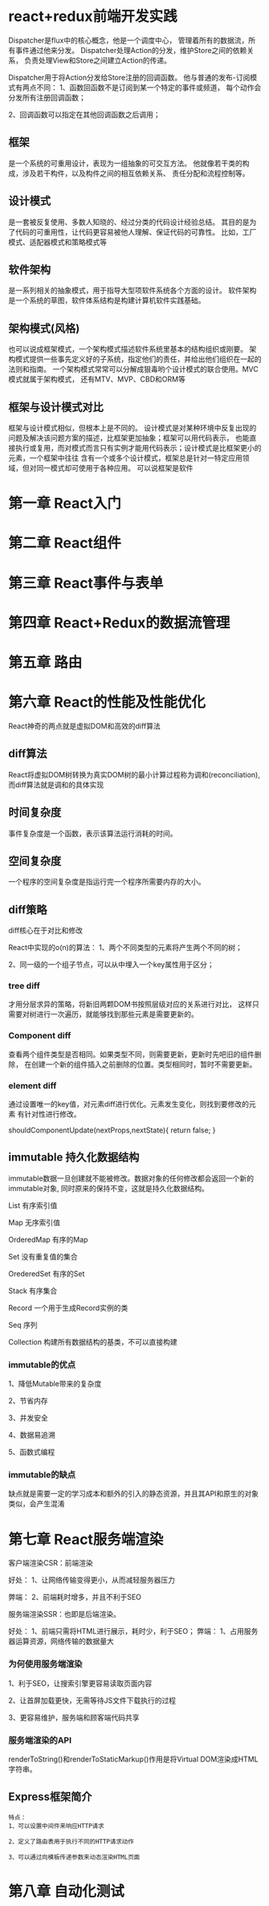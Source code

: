 # react+redux前端开发实践





Dispatcher是flux中的核心概念，他是一个调度中心，
管理着所有的数据流，所有事件通过他来分发。
Dispatcher处理Action的分发，维护Store之间的依赖关系，
负责处理View和Store之间建立Action的传递。


Dispatcher用于将Action分发给Store注册的回调函数。
他与普通的发布-订阅模式有两点不同：
1、函数回函数不是订阅到某一个特定的事件或频道，
每个动作会分发所有注册回调函数；

2、回调函数可以指定在其他回调函数之后调用；




## 框架

是一个系统的可重用设计，表现为一组抽象的可交互方法。
他就像若干类的构成，涉及若干构件，以及构件之间的相互依赖关系、
责任分配和流程控制等。


## 设计模式

是一套被反复使用、多数人知晓的、经过分类的代码设计经验总结。
其目的是为了代码的可重用性，让代码更容易被他人理解、保证代码的可靠性。
比如，工厂模式、适配器模式和策略模式等



## 软件架构

是一系列相关的抽象模式，用于指导大型项软件系统各个方面的设计。
软件架构是一个系统的草图，软件体系结构是构建计算机软件实践基础。

## 架构模式(风格)

也可以说成框架模式，一个架构模式描述软件系统里基本的结构组织或刚要。
架构模式提供一些事先定义好的子系统，指定他们的责任，并给出他们组织在一起的法则和指南。
一个架构模式常常可以分解成狠毒哟个设计模式的联合使用。MVC模式就属于架构模式，
还有MTV、MVP、CBD和ORM等


## 框架与设计模式对比
框架与设计模式相似，但根本上是不同的。
设计模式是对某种环境中反复出现的问题及解决该问题方案的描述，比框架更加抽象；框架可以用代码表示，
也能直接执行或复用，而对模式而言只有实例才能用代码表示；设计模式是比框架更小的元素，一个框架中往往
含有一个或多个设计模式，框架总是针对一特定应用领域，但对同一模式却可使用于各种应用。
可以说框架是软件



# 第一章 React入门


# 第二章 React组件


# 第三章 React事件与表单


# 第四章 React+Redux的数据流管理


# 第五章 路由


# 第六章 React的性能及性能优化

 
 React神奇的两点就是虚拟DOM和高效的diff算法

 ## diff算法

   React将虚拟DOM树转换为真实DOM树的最小计算过程称为调和(reconciliation),
   而diff算法就是调和的具体实现


## 时间复杂度
事件复杂度是一个函数，表示该算法运行消耗的时间。


## 空间复杂度
 一个程序的空间复杂度是指运行完一个程序所需要内存的大小。


## diff策略

 diff核心在于对比和修改

 React中实现的o(n)的算法：
 1、两个不同类型的元素将产生两个不同的树；

 2、同一级的一个组子节点，可以从中埋入一个key属性用于区分；

### tree diff 
才用分层求异的策略，将新旧两颗DOM书按照层级对应的关系进行对比，
这样只需要对树进行一次遍历，就能够找到那些元素是需要更新的。

### Component diff
查看两个组件类型是否相同。如果类型不同，则需要更新，更新时先吧旧的组件删除，
在创建一个新的组件插入之前删除的位置。类型相同时，暂时不需要更新。


### element diff

通过设置唯一的key值，对元素diff进行优化。元素发生变化，则找到要修改的元素
有针对性进行修改。




shouldComponentUpdate(nextProps,nextState){
    return false;
} 



## immutable 持久化数据结构

immutable数据一旦创建就不能被修改。数据对象的任何修改都会返回一个新的immutable对象,
同时原来的保持不变，这就是持久化数据结构。

List 
有序索引值

Map
无序索引值

OrderedMap
有序的Map

Set
没有重复值的集合

OrederedSet
有序的Set

Stack
有序集合

Record
一个用于生成Record实例的类

Seq
序列

Collection
构建所有数据结构的基类，不可以直接构建



### immutable的优点

1、降低Mutable带来的复杂度

2、节省内存

3、并发安全

4、数据易追溯

5、函数式编程


### immutable的缺点

  缺点就是需要一定的学习成本和额外的引入的静态资源，并且其API和原生的对象类似，会产生混淆




  # 第七章 React服务端渲染

  客户端渲染CSR：前端渲染

  好处：
  1、让网络传输变得更小，从而减轻服务器压力
  
  弊端：
  2、前端耗时增多，并且不利于SEO
  



  服务端渲染SSR：也即是后端渲染。

  好处：
   1、前端只需将HTML进行展示，耗时少，利于SEO；
  弊端：
   1、占用服务器运算资源，网络传输的数据量大




### 为何使用服务端渲染

1、利于SEO，让搜索引擎更容易读取页面内容

2、让首屏加载更快，无需等待JS文件下载执行的过程

3、更容易维护，服务端和顾客端代码共享



### 服务端渲染的API

renderToString()和renderToStaticMarkup()作用是将Virtual DOM渲染成HTML字符串。




## Express框架简介

    特点：
    1、可以设置中间件来响应HTTP请求

    2、定义了路由表用于执行不同的HTTP请求动作

    3、可以通过向模板传递参数来动态渲染HTML页面



 
# 第八章 自动化测试






